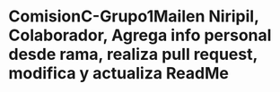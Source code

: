 # ComisionC-Grupo1Mailen Niripil, Colaborador, Agrega info personal desde rama, realiza pull request, modifica y actualiza ReadMe
